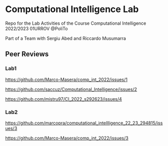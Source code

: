 # Computational Intelligence Lab

Repo for the Lab Activities of the Course Computational Intelligence 2022/2023 01URROV @PoliTo

Part of a Team with Sergiu Abed and Riccardo Musumarra

## Peer Reviews

### Lab1

<https://github.com/Marco-Masera/comp_int_2022/issues/1>

<https://github.com/saccuz/Computational_Intelligence/issues/2>

<https://github.com/mistru97/CI_2022_s292623/issues/4>

### Lab2

<https://github.com/marcopra/computational_intellligence_22_23_294815/issues/3>

<https://github.com/Marco-Masera/comp_int_2022/issues/3>
